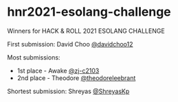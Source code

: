 # hnr2021-esolang-challenge

Winners for HACK & ROLL 2021 ESOLANG CHALLENGE

First submission: David Choo [@davidchoo12](https://github.com/davidchoo12)

Most submissions: 
- 1st place - Awake [@zj-c2103](https://github.com/zj-c2103)
- 2nd place - Theodore [@theodoreleebrant](https://github.com/theodoreleebrant)

Shortest submission: Shreyas [@ShreyasKp](https://github.com/ShreyasKp)
